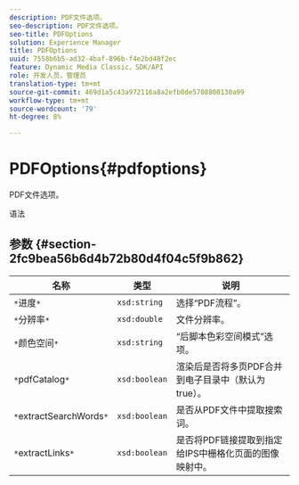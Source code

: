 ```yaml
---
description: PDF文件选项。
seo-description: PDF文件选项。
seo-title: PDFOptions
solution: Experience Manager
title: PDFOptions
uuid: 7558b6b5-ad32-4baf-896b-f4e2bd48f2ec
feature: Dynamic Media Classic，SDK/API
role: 开发人员，管理员
translation-type: tm+mt
source-git-commit: 469d1a5c43a972116a8a2efb0de5708800130a99
workflow-type: tm+mt
source-wordcount: '79'
ht-degree: 8%

---
```



# PDFOptions{#pdfoptions}

PDF文件选项。

语法

## 参数 {#section-2fc9bea56b6d4b72b80d4f04c5f9b862}

| 名称 | 类型 | 说明 |
|---|---|---|
| `*`进度`*` | `xsd:string` | 选择“PDF流程”。 |
| `*`分辨率`*` | `xsd:double` | 文件分辨率。 |
| `*`颜色空间`*` | `xsd:string` | “后脚本色彩空间模式”选项。 |
| `*`pdfCatalog`*` | `xsd:boolean` | 渲染后是否将多页PDF合并到电子目录中（默认为true）。 |
| `*`extractSearchWords`*` | `xsd:boolean` | 是否从PDF文件中提取搜索词。 |
| `*`extractLinks`*` | `xsd:boolean` | 是否将PDF链接提取到指定给IPS中栅格化页面的图像映射中。 |

